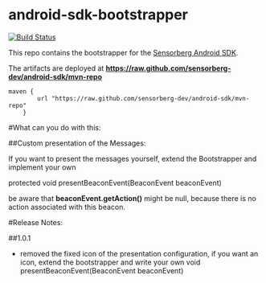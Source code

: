 android-sdk-bootstrapper
========================

[![Build Status](https://travis-ci.org/sensorberg-dev/android-sdk-bootstrapper.svg?branch=master)](https://travis-ci.org/sensorberg-dev/android-sdk-bootstrapper)

This repo contains the bootstrapper for the [Sensorberg Android SDK](https://github.com/sensorberg-dev/android-sdk).

The artifacts are deployed at **https://raw.github.com/sensorberg-dev/android-sdk/mvn-repo**

```
maven {
        url "https://raw.github.com/sensorberg-dev/android-sdk/mvn-repo"
    }
```

#What can you do with this:

##Custom presentation of the Messages:

If you want to present the messages yourself, extend the Bootstrapper and implement your own

   protected void presentBeaconEvent(BeaconEvent beaconEvent)

be aware that **beaconEvent.getAction()** might be null, because there is no action associated with this beacon.

#Release Notes:

##1.0.1

* removed the fixed icon of the presentation configuration, if you want an icon, extend the bootstrapper and write your own void presentBeaconEvent(BeaconEvent beaconEvent) 
